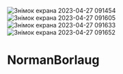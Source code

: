 ![Знімок екрана 2023-04-27 091454](https://user-images.githubusercontent.com/128620785/234775854-2191a549-f148-4567-aaaf-d521fb8ccab0.png)
![Знімок екрана 2023-04-27 091605](https://user-images.githubusercontent.com/128620785/234775861-ebafdb9b-1b0a-4f91-aab2-2d5237fe96e2.png)
![Знімок екрана 2023-04-27 091633](https://user-images.githubusercontent.com/128620785/234775863-c49a5aeb-56cb-49e7-9519-856d3230f5da.png)
![Знімок екрана 2023-04-27 091652](https://user-images.githubusercontent.com/128620785/234775871-54a90149-cc57-41bb-81eb-bdc979a2c2a1.png)
# NormanBorlaug
